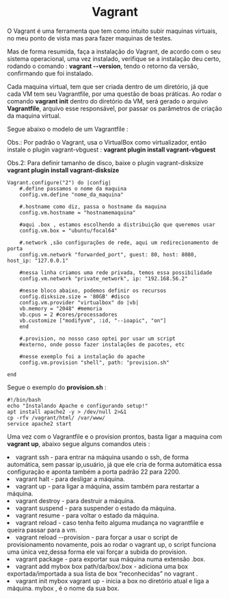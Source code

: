 <h1 align=center>Vagrant</h1>

<p>O Vagrant é uma ferramenta que tem como intuito subir maquinas virtuais, no meu ponto de vista mas para fazer maquinas de testes.</p>

<p>Mas de forma resumida, faça a instalação do Vagrant, de acordo com o seu sistema operacional, uma vez instalado, verifique se a instalação deu certo, rodando o comando : <b>vagrant --version</b>, tendo o retorno da versão, confirmando que foi instalado.</p>

<p>Cada maquina virtual, tem que ser criada dentro de um diretório, já que cada VM tem seu Vagrantfile, por uma questão de boas práticas. Ao rodar o comando <b>vagrant init</b> dentro do diretório da VM, será gerado o arquivo <b>Vagrantfile</b>, arquivo esse responsável, por passar os parâmetros de criação da maquina virtual.</p>

<p>Segue abaixo o modelo de um Vagrantfile : </p>

Obs.: Por padrão o Vagrant, usa o VirtualBox como virtualizador, então instale o plugin vagrant-vbguest : <b> vagrant plugin install vagrant-vbguest</b>

Obs.2: Para definir tamanho de disco, baixe o plugin vagrant-disksize
<b>vagrant plugin install vagrant-disksize </b>

    Vagrant.configure("2") do |config|
        #.define passamos o nome da maquina
        config.vm.define "nome_da_maquina"

        #.hostname como diz, passa o hostname da maquina
        config.vm.hostname = "hostnamemaquina"

        #aqui .box , estamos escolhendo a distribuição que queremos usar
        config.vm.box = "ubuntu/focal64"

        #.network ,são configurações de rede, aqui um redirecionamento de porta
        config.vm.network "forwarded_port", guest: 80, host: 8080, host_ip: "127.0.0.1"

        #nessa linha criamos uma rede privada, temos essa possibilidade
        config.vm.network "private_network", ip: "192.168.56.2"

        #nesse bloco abaixo, podemos definir os recursos
        config.disksize.size = '80GB' #disco
        config.vm.provider "virtualbox" do |vb|
        vb.memory = "2048" #memoria
        vb.cpus = 2 #cores/processadores
        vb.customize ["modifyvm", :id, "--ioapic", "on"]
        end

        #.provision, no nosso caso optei por usar um script
        #externo, onde posso fazer instalações de pacotes, etc
        
        #nesse exemplo foi a instalação do apache
        config.vm.provision "shell", path: "provision.sh"

    end
          
<p>Segue o exemplo do <b>provision.sh</b> : <br>

    #!/bin/bash
    echo "Instalando Apache e configurando setup!"
    apt install apache2 -y > /dev/null 2>&1
    cp -rfv /vagrant/html/ /var/www/
    service apache2 start

Uma vez com o Vagrantfile e o provision prontos, basta ligar a maquina com <b>vagrant up</b>, abaixo segue alguns comandos uteis : <br>

<li>vagrant ssh - para entrar na máquina usando o ssh, de forma automática, sem passar ip,usuário, já que ele cria de forma automática essa configuração e aponta também a porta padrão 22 para 2200.</li>
<li>vagrant halt - para desligar a máquina.</li>
<li>vagrant up  - para ligar a máquina, assim também para restartar a máquina.</li>
<li>vagrant destroy - para destruir a máquina.</li>
<li>vagrant suspend - para suspender o estado da máquina.</li>
<li>vagrant resume  - para voltar o estado da máquina.</li>
<li>vagrant reload  - caso tenha feito alguma mudança no vagrantfile e queira passar para a vm.</li>
<li>vagrant reload --provision - para forçar a usar o script de provisionamento novamente, pois ao rodar o vagrant up, o script funciona uma única vez,dessa forma ele vai forçar a subida do provision.</li>
<li>vagrant package - para exportar sua máquina numa extensão .box.</li>
<li>vagrant add mybox box path/da/box/.box - adiciona uma box exportada/importada a sua lista de box “reconhecidas” no vagrant .</li>
<li>vagrant init mybox vagrant up - inicia a box no diretório atual e liga a máquina.
mybox , é o nome da sua box.</li>